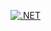 [![.NET](https://github.com/allad1m/pr/actions/workflows/dotnet.yml/badge.svg)](https://github.com/allad1m/pr/actions/workflows/dotnet.yml)
